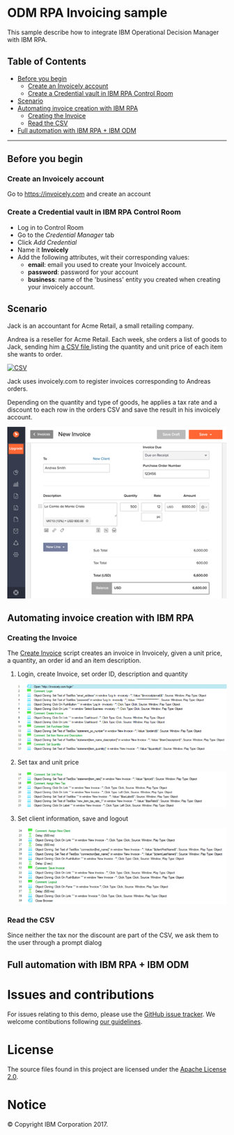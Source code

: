 # ODM RPA Invoicing sample

This sample describe how to integrate IBM Operational Decision Manager with IBM RPA.

## Table of Contents

  - [Before you begin](#before-you-begin)
     - [Create an Invoicely account](#create-an-invoicely-account)
     - [Create a Credential vault in IBM RPA Control Room](#create-a-credential-vault-in-ibm-rpa-control-room)
  - [Scenario](#scenario)
  - [Automating invoice creation with IBM RPA](#automating-invoice-creation-with-ibm-rpa)
     - [Creating the Invoice](#creating-the-invoice)
     - [Read the CSV](#read-the-csv)
  - [Full automation with IBM RPA + IBM ODM](#full-automation-with-ibm-rpa-ibm-odm)

---

## Before you begin

### Create an Invoicely account

Go to https://invoicely.com and create an account

### Create a Credential vault in IBM RPA Control Room

* Log in to Control Room
* Go to the *Credential Manager* tab
* Click *Add Credential*
* Name it **Invoicely**
* Add the following attributes, wit their corresponding values:
   * **email**: email you used to create your Invoicely account.
   * **password**: password for your account
   * **business**: name of the 'business' entity you created when creating your invoicely account.

## Scenario

Jack is an accountant for Acme Retail, a small retailing company.

Andrea is a reseller for Acme Retail. Each week, she orders a list of goods to Jack, sending him 
<a target="_blank" href="./assets/invoices.csv">a CSV file </a>
listing the quantity and unit price of each item she wants to order.

<a href="/ODMDev/odm-rpa-invoicing-sample/blob/master/screenshots/Orders.png" target="_blank"><img src="/ODMDev/odm-rpa-invoicing-sample/raw/master/screenshots/Orders.png" alt="CSV" style="max-width:75%;"></a>

Jack uses invoicely.com to register invoices corresponding to Andreas orders. 

Depending on the quantity and type of goods, he applies a tax rate and a discount to each row in the orders CSV
and save the result in his invoicely account.

![Invoicely](./screenshots/Invoicely_Create.png)


## Automating invoice creation with IBM RPA

### Creating the Invoice

The [Create Invoice](./assets/Create%20Invoice.atmx) script creates an invoice in Invoicely, given
a unit price, a quantity, an order id and an item description.

1. Login, create Invoice, set order ID, description and quantity

    ![Create Invoice 1](./screenshots/CreateInvoice_01.png)

2. Set tax and unit price

    ![Create Invoice 1](./screenshots/CreateInvoice_02.png)

3. Set client information, save and logout

    ![Create Invoice 1](./screenshots/CreateInvoice_03.png)

### Read the CSV

Since neither the tax nor the discount are part of the CSV, we ask them to the user through a prompt dialog

## Full automation with IBM RPA + IBM ODM


# Issues and contributions
For issues relating to this demo, please use the [GitHub issue tracker](../../issues).
We welcome contibutions following [our guidelines](CONTRIBUTING.md).

# License
The source files found in this project are licensed under the [Apache License 2.0](LICENSE).

# Notice
© Copyright IBM Corporation 2017.

